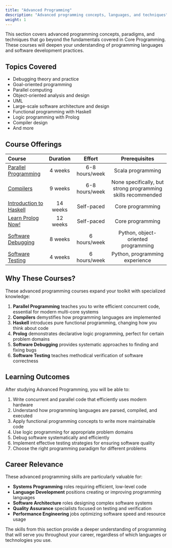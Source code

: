 ```yaml
---
title: "Advanced Programming"
description: "Advanced programming concepts, languages, and techniques"
weight: 1
---
```


This section covers advanced programming concepts, paradigms, and techniques that go beyond the fundamentals covered in Core Programming. These courses will deepen your understanding of programming languages and software development practices.

## Topics Covered

- Debugging theory and practice
- Goal-oriented programming
- Parallel computing
- Object-oriented analysis and design
- UML
- Large-scale software architecture and design
- Functional programming with Haskell
- Logic programming with Prolog
- Compiler design
- And more

## Course Offerings

| Course | Duration | Effort | Prerequisites |
| :--- | :---: | :---: | :---: |
| [Parallel Programming](https://www.coursera.org/learn/scala-parallel-programming) | 4 weeks | 6-8 hours/week | Scala programming |
| [Compilers](https://www.edx.org/course/compilers) | 9 weeks | 6-8 hours/week | None specifically, but strong programming skills recommended |
| [Introduction to Haskell](https://www.seas.upenn.edu/~cis194/fall16/) | 14 weeks | Self-paced | Core programming |
| [Learn Prolog Now!](https://www.let.rug.nl/bos/lpn//lpnpage.php?pageid=online) | 12 weeks | Self-paced | Core programming |
| [Software Debugging](https://www.youtube.com/playlist?list=PLAwxTw4SYaPkxK63TiT88oEe-AIBhr96A) | 8 weeks | 6 hours/week | Python, object-oriented programming |
| [Software Testing](https://www.youtube.com/playlist?list=PLAwxTw4SYaPkWVHeC_8aSIbSxE_NXI76g) | 4 weeks | 6 hours/week | Python, programming experience |

## Why These Courses?

These advanced programming courses expand your toolkit with specialized knowledge:

1. **Parallel Programming** teaches you to write efficient concurrent code, essential for modern multi-core systems
2. **Compilers** demystifies how programming languages are implemented
3. **Haskell** introduces pure functional programming, changing how you think about code
4. **Prolog** demonstrates declarative logic programming, perfect for certain problem domains
5. **Software Debugging** provides systematic approaches to finding and fixing bugs
6. **Software Testing** teaches methodical verification of software correctness

## Learning Outcomes

After studying Advanced Programming, you will be able to:

1. Write concurrent and parallel code that efficiently uses modern hardware
2. Understand how programming languages are parsed, compiled, and executed
3. Apply functional programming concepts to write more maintainable code
4. Use logic programming for appropriate problem domains
5. Debug software systematically and efficiently
6. Implement effective testing strategies for ensuring software quality
7. Choose the right programming paradigm for different problems

## Career Relevance

These advanced programming skills are particularly valuable for:

- **Systems Programming** roles requiring efficient, low-level code
- **Language Development** positions creating or improving programming languages
- **Software Architecture** roles designing complex software systems
- **Quality Assurance** specialists focused on testing and verification
- **Performance Engineering** jobs optimizing software speed and resource usage

The skills from this section provide a deeper understanding of programming that will serve you throughout your career, regardless of which languages or technologies you use. 